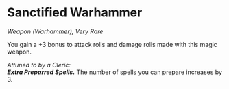 # Sanctified Warhammer
*Weapon (Warhammer), Very Rare*

You gain a +3 bonus to attack rolls and damage rolls made with this magic weapon.  

*Attuned to by a Cleric:*  
***Extra Preparred Spells.*** The number of spells you can prepare increases by 3.